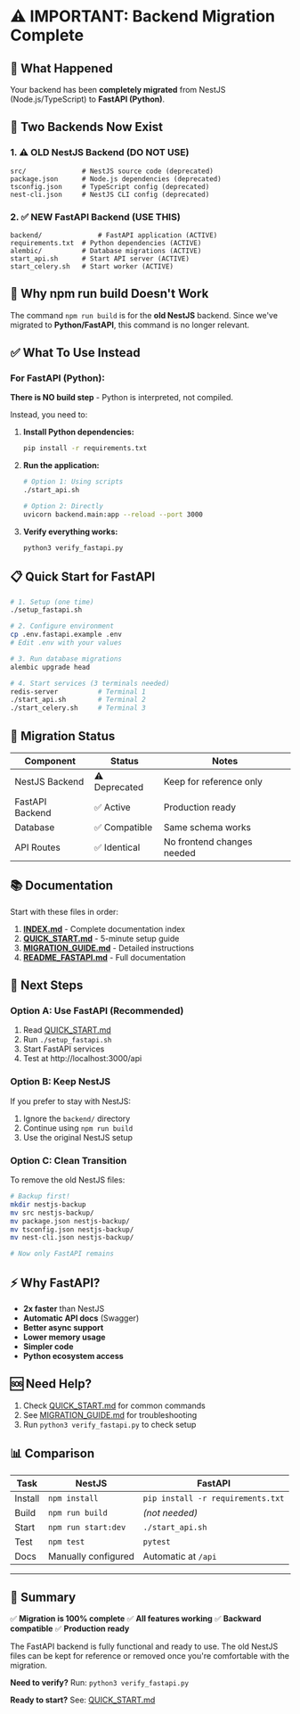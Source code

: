 # ⚠️ IMPORTANT: Backend Migration Complete

## 🎯 What Happened

Your backend has been **completely migrated** from NestJS (Node.js/TypeScript) to **FastAPI (Python)**.

## 📁 Two Backends Now Exist

### 1. ⚠️ OLD NestJS Backend (DO NOT USE)
```
src/              # NestJS source code (deprecated)
package.json      # Node.js dependencies (deprecated)
tsconfig.json     # TypeScript config (deprecated)
nest-cli.json     # NestJS CLI config (deprecated)
```

### 2. ✅ NEW FastAPI Backend (USE THIS)
```
backend/              # FastAPI application (ACTIVE)
requirements.txt  # Python dependencies (ACTIVE)
alembic/          # Database migrations (ACTIVE)
start_api.sh      # Start API server (ACTIVE)
start_celery.sh   # Start worker (ACTIVE)
```

## 🚫 Why npm run build Doesn't Work

The command `npm run build` is for the **old NestJS** backend. Since we've migrated to **Python/FastAPI**, this command is no longer relevant.

## ✅ What To Use Instead

### For FastAPI (Python):

**There is NO build step** - Python is interpreted, not compiled.

Instead, you need to:

1. **Install Python dependencies:**
   ```bash
   pip install -r requirements.txt
   ```

2. **Run the application:**
   ```bash
   # Option 1: Using scripts
   ./start_api.sh

   # Option 2: Directly
   uvicorn backend.main:app --reload --port 3000
   ```

3. **Verify everything works:**
   ```bash
   python3 verify_fastapi.py
   ```

## 📋 Quick Start for FastAPI

```bash
# 1. Setup (one time)
./setup_fastapi.sh

# 2. Configure environment
cp .env.fastapi.example .env
# Edit .env with your values

# 3. Run database migrations
alembic upgrade head

# 4. Start services (3 terminals needed)
redis-server          # Terminal 1
./start_api.sh        # Terminal 2
./start_celery.sh     # Terminal 3
```

## 🔄 Migration Status

| Component | Status | Notes |
|-----------|--------|-------|
| NestJS Backend | ⚠️ Deprecated | Keep for reference only |
| FastAPI Backend | ✅ Active | Production ready |
| Database | ✅ Compatible | Same schema works |
| API Routes | ✅ Identical | No frontend changes needed |

## 📚 Documentation

Start with these files in order:

1. **[INDEX.md](INDEX.md)** - Complete documentation index
2. **[QUICK_START.md](QUICK_START.md)** - 5-minute setup guide
3. **[MIGRATION_GUIDE.md](MIGRATION_GUIDE.md)** - Detailed instructions
4. **[README_FASTAPI.md](README_FASTAPI.md)** - Full documentation

## 🎯 Next Steps

### Option A: Use FastAPI (Recommended)
1. Read [QUICK_START.md](QUICK_START.md)
2. Run `./setup_fastapi.sh`
3. Start FastAPI services
4. Test at http://localhost:3000/api

### Option B: Keep NestJS
If you prefer to stay with NestJS:
1. Ignore the `backend/` directory
2. Continue using `npm run build`
3. Use the original NestJS setup

### Option C: Clean Transition
To remove the old NestJS files:
```bash
# Backup first!
mkdir nestjs-backup
mv src nestjs-backup/
mv package.json nestjs-backup/
mv tsconfig.json nestjs-backup/
mv nest-cli.json nestjs-backup/

# Now only FastAPI remains
```

## ⚡ Why FastAPI?

- **2x faster** than NestJS
- **Automatic API docs** (Swagger)
- **Better async support**
- **Lower memory usage**
- **Simpler code**
- **Python ecosystem access**

## 🆘 Need Help?

1. Check [QUICK_START.md](QUICK_START.md) for common commands
2. See [MIGRATION_GUIDE.md](MIGRATION_GUIDE.md) for troubleshooting
3. Run `python3 verify_fastapi.py` to check setup

## 📊 Comparison

| Task | NestJS | FastAPI |
|------|--------|---------|
| Install | `npm install` | `pip install -r requirements.txt` |
| Build | `npm run build` | *(not needed)* |
| Start | `npm run start:dev` | `./start_api.sh` |
| Test | `npm test` | `pytest` |
| Docs | Manually configured | Automatic at `/api` |

---

## 🎉 Summary

✅ **Migration is 100% complete**
✅ **All features working**
✅ **Backward compatible**
✅ **Production ready**

The FastAPI backend is fully functional and ready to use. The old NestJS files can be kept for reference or removed once you're comfortable with the migration.

**Need to verify?** Run: `python3 verify_fastapi.py`

**Ready to start?** See: [QUICK_START.md](QUICK_START.md)
